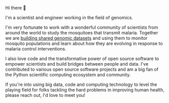 Hi there 👋

I'm a scientist and engineer working in the field of genomics. 

I'm very fortunate to work with a wonderful community of scientists from around the world to study the mosquitoes that transmit malaria. Together we are [building shared genomic datasets](https://www.malariagen.net/malaria-vector-genome-observatory/) and using them to monitor mosquito populations and learn about how they are evolving in response to malaria control interventions.

I also love code and the transformative power of open source software to empower scientists and build bridges between people and data. I've contributed to various open source software projects and am a big fan of the Python scientific computing ecosystem and community.

If you're into using big data, code and computing technology to level the playing field for folks tackling the hard problems in improving human health, please reach out, I'd love to meet you!  
